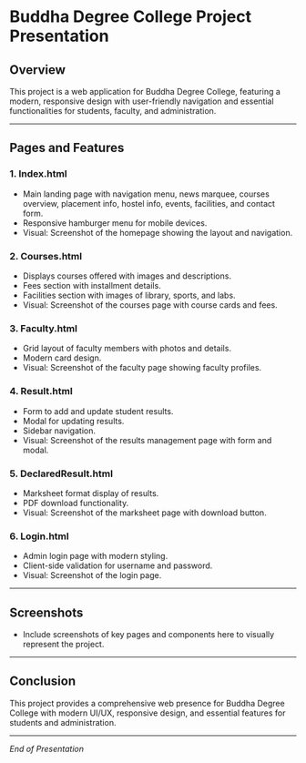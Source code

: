 # Buddha Degree College Project Presentation

## Overview
This project is a web application for Buddha Degree College, featuring a modern, responsive design with user-friendly navigation and essential functionalities for students, faculty, and administration.

---

## Pages and Features

### 1. Index.html
- Main landing page with navigation menu, news marquee, courses overview, placement info, hostel info, events, facilities, and contact form.
- Responsive hamburger menu for mobile devices.
- Visual: Screenshot of the homepage showing the layout and navigation.

### 2. Courses.html
- Displays courses offered with images and descriptions.
- Fees section with installment details.
- Facilities section with images of library, sports, and labs.
- Visual: Screenshot of the courses page with course cards and fees.

### 3. Faculty.html
- Grid layout of faculty members with photos and details.
- Modern card design.
- Visual: Screenshot of the faculty page showing faculty profiles.

### 4. Result.html
- Form to add and update student results.
- Modal for updating results.
- Sidebar navigation.
- Visual: Screenshot of the results management page with form and modal.

### 5. DeclaredResult.html
- Marksheet format display of results.
- PDF download functionality.
- Visual: Screenshot of the marksheet page with download button.

### 6. Login.html
- Admin login page with modern styling.
- Client-side validation for username and password.
- Visual: Screenshot of the login page.

---

## Screenshots

- Include screenshots of key pages and components here to visually represent the project.

---

## Conclusion

This project provides a comprehensive web presence for Buddha Degree College with modern UI/UX, responsive design, and essential features for students and administration.

---

*End of Presentation*

